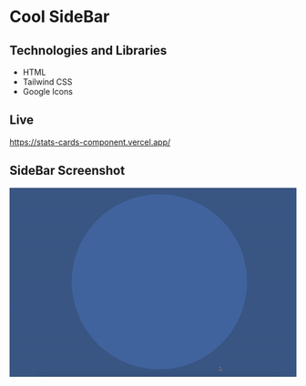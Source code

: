 # Cool SideBar


## Technologies and Libraries

- HTML
- Tailwind CSS
- Google Icons

## Live
https://stats-cards-component.vercel.app/

  
## SideBar Screenshot

<img align="center" width="900" width="900" src="https://github.com/mustafakaracuha/stats-cards/blob/main/src/assets/app.gif" />

  
